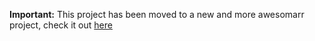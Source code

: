**Important:** This project has been moved to a new and more awesomarr project, check it out [here](https://github.com/onedr0p/exportarr)
